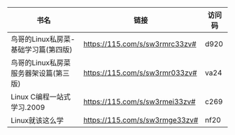 | 书名                                  | 链接                           | 访问码 |
| ------------------------------------- | ------------------------------ | ------ |
| 鸟哥的Linux私房菜-基础学习篇(第四版)  | https://115.com/s/sw3rmrc33zv# | d920   |
| 鸟哥的Linux私房菜服务器架设篇(第三版) | https://115.com/s/sw3rmr033zv# | va24   |
| Linux C编程一站式学习.2009            | https://115.com/s/sw3rmei33zv# | c269   |
| Linux就该这么学                       | https://115.com/s/sw3rmge33zv# | nf20   |